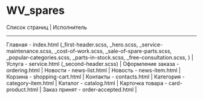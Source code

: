 # WV_spares

Список страниц | Исполнитель

---

Главная - index.html (\_first-header.scss, \_hero.scss, \_service-maintenance.scss, \_cost-of-work.scss, \_sale-of-spare-parts.scss, \_popular-categories.scss, \_parts-in-stock.scss, \_free-consultation.scss, ) |
Услуга - service.html (\_second-header.scss) |
Оформление заказа - ordering.html |
Новости - news-list.html |
Новость - news-item.html |
Корзина - shopping-cart.html |
Контакты - contacts.html |
Категория - category-item.html |
Каталог - catalog.html |
Карточка товара - card-product.html |
Заказ принят - order-accepted.html |
